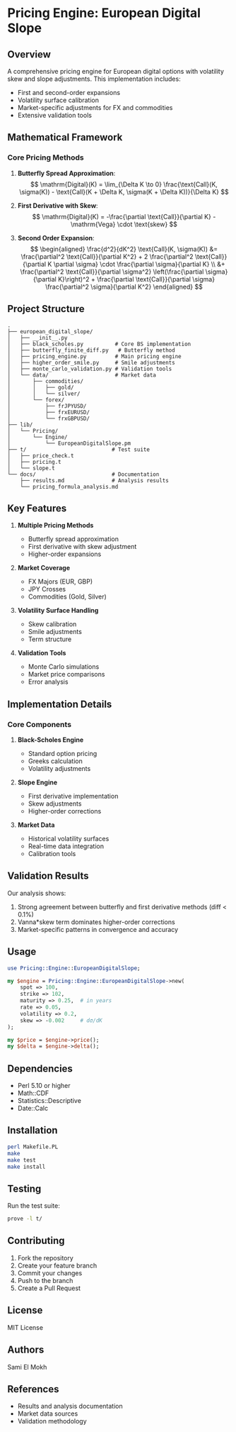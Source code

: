 # Pricing Engine: European Digital Slope

## Overview
A comprehensive pricing engine for European digital options with volatility skew and slope adjustments. This implementation includes:
- First and second-order expansions
- Volatility surface calibration
- Market-specific adjustments for FX and commodities
- Extensive validation tools

## Mathematical Framework

### Core Pricing Methods

1. **Butterfly Spread Approximation**:
$$
\mathrm{Digital}(K) = \lim_{\Delta K \to 0} \frac{\text{Call}(K, \sigma(K)) - \text{Call}(K + \Delta K, \sigma(K + \Delta K))}{\Delta K}
$$

2. **First Derivative with Skew**:
$$
\mathrm{Digital}(K) = -\frac{\partial \text{Call}}{\partial K} - \mathrm{Vega} \cdot \text{skew}
$$

3. **Second Order Expansion**:
$$
\begin{aligned}
\frac{d^2}{dK^2} \text{Call}(K, \sigma(K)) &= \frac{\partial^2 \text{Call}}{\partial K^2} + 2 \frac{\partial^2 \text{Call}}{\partial K \partial \sigma} \cdot \frac{\partial \sigma}{\partial K} \\
&+ \frac{\partial^2 \text{Call}}{\partial \sigma^2} \left(\frac{\partial \sigma}{\partial K}\right)^2 + \frac{\partial \text{Call}}{\partial \sigma} \frac{\partial^2 \sigma}{\partial K^2}
\end{aligned}
$$

## Project Structure

```
.
├── european_digital_slope/
│   ├── __init__.py
│   ├── black_scholes.py          # Core BS implementation
│   ├── butterfly_finite_diff.py   # Butterfly method
│   ├── pricing_engine.py         # Main pricing engine
│   ├── higher_order_smile.py     # Smile adjustments
│   ├── monte_carlo_validation.py # Validation tools
│   └── data/                     # Market data
│       ├── commodities/
│       │   ├── gold/
│       │   └── silver/
│       └── forex/
│           ├── frJPYUSD/
│           ├── frxEURUSD/
│           └── frxGBPUSD/
├── lib/
│   └── Pricing/
│       └── Engine/
│           └── EuropeanDigitalSlope.pm
├── t/                           # Test suite
│   ├── price_check.t
│   ├── pricing.t
│   └── slope.t
└── docs/                        # Documentation
    ├── results.md               # Analysis results
    └── pricing_formula_analysis.md
```

## Key Features

1. **Multiple Pricing Methods**
   - Butterfly spread approximation
   - First derivative with skew adjustment
   - Higher-order expansions

2. **Market Coverage**
   - FX Majors (EUR, GBP)
   - JPY Crosses
   - Commodities (Gold, Silver)

3. **Volatility Surface Handling**
   - Skew calibration
   - Smile adjustments
   - Term structure

4. **Validation Tools**
   - Monte Carlo simulations
   - Market price comparisons
   - Error analysis

## Implementation Details

### Core Components

1. **Black-Scholes Engine**
   - Standard option pricing
   - Greeks calculation
   - Volatility adjustments

2. **Slope Engine**
   - First derivative implementation
   - Skew adjustments
   - Higher-order corrections

3. **Market Data**
   - Historical volatility surfaces
   - Real-time data integration
   - Calibration tools

## Validation Results

Our analysis shows:
1. Strong agreement between butterfly and first derivative methods (diff < 0.1%)
2. Vanna*skew term dominates higher-order corrections
3. Market-specific patterns in convergence and accuracy

## Usage

```perl
use Pricing::Engine::EuropeanDigitalSlope;

my $engine = Pricing::Engine::EuropeanDigitalSlope->new(
    spot => 100,
    strike => 102,
    maturity => 0.25,  # in years
    rate => 0.05,
    volatility => 0.2,
    skew => -0.002     # dσ/dK
);

my $price = $engine->price();
my $delta = $engine->delta();
```

## Dependencies
- Perl 5.10 or higher
- Math::CDF
- Statistics::Descriptive
- Date::Calc

## Installation

```bash
perl Makefile.PL
make
make test
make install
```

## Testing
Run the test suite:
```bash
prove -l t/
```

## Contributing
1. Fork the repository
2. Create your feature branch
3. Commit your changes
4. Push to the branch
5. Create a Pull Request

## License
MIT License

## Authors
Sami El Mokh

## References
- Results and analysis documentation
- Market data sources
- Validation methodology
